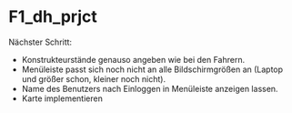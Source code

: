 # F1_dh_prjct

Nächster Schritt:

- Konstrukteurstände genauso angeben wie bei den Fahrern.
- Menüleiste passt sich noch nicht an alle Bildschirmgrößen an (Laptop und größer schon, kleiner noch nicht).
- Name des Benutzers nach Einloggen in Menüleiste anzeigen lassen.
- Karte implementieren

